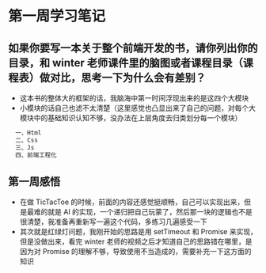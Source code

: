 # 第一周学习笔记

## 如果你要写一本关于整个前端开发的书，请你列出你的目录，和 winter 老师课件里的脑图或者课程目录（课程表）做对比，思考一下为什么会有差别？

- 这本书的整体大的框架的话，我脑海中第一时间浮现出来的是这四个大模块
- 小模块的话自己也滤不太清楚（这里感觉也凸显出来了自己的问题，对每个大模块中的基础知识认知不够，没办法在上层角度去归类划分每一个模块）

```js
  一、Html
  二、Css
  三、Js
  四、前端工程化
```

## 第一周感悟

- 在做 TicTacToe 的时候，前面的内容还感觉挺顺畅，自己可以实现出来，但是最难的就是 AI 的实现，一个递归把自己玩蒙了，然后那一块的逻辑也不是很清楚，我准备再重新写一遍这个代码，多练习几遍感受一下
- 其次就是红绿灯问题，我刚开始的思路是用 setTimeout 和 Promise 来实现，但是没做出来，看完 winter 老师的视频之后才知道自己的思路错在哪里，是因为对 Promise 的理解不够，导致使用不当造成的，需要补充一下这方面的知识
